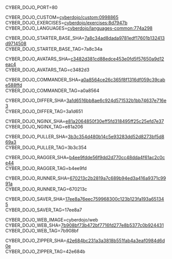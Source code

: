 
CYBER_DOJO_PORT=80<br/>

CYBER_DOJO_CUSTOM=[cyberdojo/custom:0998865](https://github.com/cyber-dojo/custom/commit/09988651e6b55aaea1ae9eba34a04693f1200824)<br/>
CYBER_DOJO_EXERCISES=[cyberdojo/exercises:8d7947b](https://github.com/cyber-dojo/exercises/commit/8d7947b37b986e3d7ffdd544856dd8f9e5befc8c)<br/>
CYBER_DOJO_LANGUAGES=[cyberdojo/languages-common:774a298](https://github.com/cyber-dojo/languages/commit/774a298073fb5fce21230db7380d2124e9f7ff58)<br/>

CYBER_DOJO_STARTER_BASE_SHA=[7a8c34ad8dada9781edf17601b132413d9714508](https://github.com/cyber-dojo/starter-base/commit/7a8c34ad8dada9781edf17601b132413d9714508)<br/>
CYBER_DOJO_STARTER_BASE_TAG=7a8c34a<br/>

CYBER_DOJO_AVATARS_SHA=[c3482d381cd88edce453e0fd5f57650a9d12eac4](https://github.com/cyber-dojo/avatars/commit/c3482d381cd88edce453e0fd5f57650a9d12eac4)<br/>
CYBER_DOJO_AVATARS_TAG=c3482d3<br/>

CYBER_DOJO_COMMANDER_SHA=[a0a8564ce26c365f8f1316df059c39cabe588ffd](https://github.com/cyber-dojo/commander/commit/a0a8564ce26c365f8f1316df059c39cabe588ffd)<br/>
CYBER_DOJO_COMMANDER_TAG=a0a8564<br/>

CYBER_DOJO_DIFFER_SHA=[3a1d6516bb8ae6c924d571532b1bb74637e716e3](https://github.com/cyber-dojo/differ/commit/3a1d6516bb8ae6c924d571532b1bb74637e716e3)<br/>
CYBER_DOJO_DIFFER_TAG=3a1d651<br/>

CYBER_DOJO_NGINX_SHA=[e81a2064850f30eff5fd318495ff25c25efd7e37](https://github.com/cyber-dojo/nginx/commit/e81a2064850f30eff5fd318495ff25c25efd7e37)<br/>
CYBER_DOJO_NGINX_TAG=e81a206<br/>

CYBER_DOJO_PULLER_SHA=[3b3c354d480b14c5e93283dd52d8273bf5d869a3](https://github.com/cyber-dojo/puller/commit/3b3c354d480b14c5e93283dd52d8273bf5d869a3)<br/>
CYBER_DOJO_PULLER_TAG=3b3c354<br/>

CYBER_DOJO_RAGGER_SHA=[b4ee9fdde56f9dd2d770cc48dda4f61ac2c0ce44](https://github.com/cyber-dojo/ragger/commit/b4ee9fdde56f9dd2d770cc48dda4f61ac2c0ce44)<br/>
CYBER_DOJO_RAGGER_TAG=b4ee9fd<br/>

CYBER_DOJO_RUNNER_SHA=[670213c2b2819a7c689b94ed3a416a9371c9991a](https://github.com/cyber-dojo/runner/commit/670213c2b2819a7c689b94ed3a416a9371c9991a)<br/>
CYBER_DOJO_RUNNER_TAG=670213c<br/>

CYBER_DOJO_SAVER_SHA=[17ee8a76eec759968300c123b123fa193a651345](https://github.com/cyber-dojo/saver/commit/17ee8a76eec759968300c123b123fa193a651345)<br/>
CYBER_DOJO_SAVER_TAG=17ee8a7<br/>

CYBER_DOJO_WEB_IMAGE=cyberdojo/web
CYBER_DOJO_WEB_SHA=[7b908bf73b472bf7716fd277e8b5377c0b924431](https://github.com/cyber-dojo/web/commit/7b908bf73b472bf7716fd277e8b5377c0b924431)<br/>
CYBER_DOJO_WEB_TAG=7b908bf<br/>

CYBER_DOJO_ZIPPER_SHA=[42e684bc231a3a3818b551fab4a3eaf0984d6d0e](https://github.com/cyber-dojo/zipper/commit/42e684bc231a3a3818b551fab4a3eaf0984d6d0e)<br/>
CYBER_DOJO_ZIPPER_TAG=42e684b<br/>
